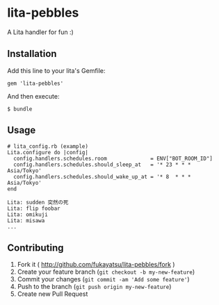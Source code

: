 # lita-pebbles

A Lita handler for fun :)

## Installation

Add this line to your lita's Gemfile:

    gem 'lita-pebbles'

And then execute:

    $ bundle

## Usage

```
# lita_config.rb (example)
Lita.configure do |config|
  config.handlers.schedules.room              = ENV["BOT_ROOM_ID"]
  config.handlers.schedules.should_sleep_at   = '* 23 * * * Asia/Tokyo'
  config.handlers.schedules.should_wake_up_at = '* 8  * * * Asia/Tokyo'
end
```


```
Lita: sudden 突然の死
Lita: flip foobar
Lita: omikuji
Lita: misawa
...
```


## Contributing

1. Fork it ( http://github.com/fukayatsu/lita-pebbles/fork )
2. Create your feature branch (`git checkout -b my-new-feature`)
3. Commit your changes (`git commit -am 'Add some feature'`)
4. Push to the branch (`git push origin my-new-feature`)
5. Create new Pull Request
